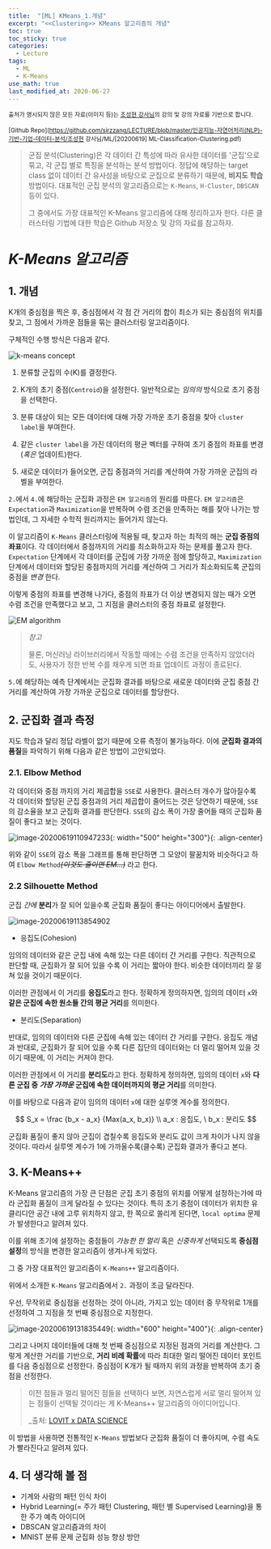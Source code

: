 ```yaml
---
title:  "[ML] KMeans_1.개념"
excerpt: "<<Clustering>> KMeans 알고리즘의 개념"
toc: true
toc_sticky: true
categories:
  - Lecture
tags:
  - ML
  - K-Means
use_math: true
last_modified_at: 2020-06-27
---
```




<sup>출처가 명시되지 않은 모든 자료(이미지 등)는 [조성현 강사님](https://blog.naver.com/chunjein)의 강의 및 강의 자료를 기반으로 합니다.</sup>

<sup>[Github Repo](https://github.com/sirzzang/LECTURE/blob/master/인공지능-자연어처리(NLP)-기반-기업-데이터-분석/조성현 강사님/ML/[20200619] ML-Classification-Clustering.pdf)</sup>





>  군집 분석(Clustering)은 각 데이터 간 특성에 따라 유사한 데이터를 '군집'으로 묶고, 각 군집 별로 특징을 분석하는 분석 방법이다. 정답에 해당하는 target class 없이 데이터 간 유사성을 바탕으로 군집으로 분류하기 때문에, **비지도 학습** 방법이다. 대표적인 군집 분석의 알고리즘으로는 `K-Means`, `H-Cluster`, `DBSCAN` 등이 있다. 
>
>  그 중에서도 가장 대표적인 K-Means 알고리즘에 대해 정리하고자 한다. 다른 클러스터링 기법에 대한 학습은 Github 저장소 및 강의 자료를 참고하자.



# _K-Means 알고리즘_









## 1. 개념



 K개의 중심점을 찍은 후, 중심점에서 각 점 간 거리의 합이 최소가 되는 중심점의 위치를 찾고, 그 점에서 가까운 점들을 묶는 클러스터링 알고리즘이다.



 구체적인 수행 방식은 다음과 같다.



![k-means concept]({{site.url}}/assets/images/kmeans.png)



1. 분류할 군집의 수(K)를 결정한다.

2. K개의 초기 중점(`Centroid`)을 설정한다. 일반적으로는 *임의의*  방식으로 초기 중점을 선택한다.

3. 분류 대상이 되는 모든 데이터에 대해 가장 가까운 초기 중점을 찾아 `cluster label`을 부여한다.

4. 같은 `cluster label`을 가진 데이터의 평균 벡터를 구하여 초기 중점의 좌표를 변경(*혹은* 업데이트)한다.

5. 새로운 데이터가 들어오면, 군집 중점과의 거리를 계산하여 가장 가까운 군집의 라벨을 부여한다.



 `2.`에서 `4.`에 해당하는 군집화 과정은 `EM 알고리즘`의 원리를 따른다. `EM 알고리즘`은 `Expectation`과 `Maximization`을 반복하며 수렴 조건을 만족하는 해를 찾아 나가는 방법인데, 그 자세한 수학적 원리까지는 들어가지 않는다.

 이 알고리즘이 `K-Means` 클러스터링에 적용될 때, 찾고자 하는 최적의 해는 **군집 중점의 좌표**이다. 각 데이터에서 중점까지의 거리를 최소화하고자 하는 문제를 풀고자 한다. `Expectation` 단계에서 각 데이터를 군집에 가장 가까운 점에 할당하고, `Maximization` 단계에서 데이터와 할당된 중점까지의 거리를 계산하여 그 거리가 최소화되도록 군집의 중점을 *변경* 한다. 

 이렇게 중점의 좌표를 변경해 나가다, 중점의 좌표가 더 이상 변경되지 않는 때가 오면 수렴 조건을 만족했다고 보고, 그 지점을 클러스터의 중점 좌표로 설정한다. 



![EM algorithm]({{site.url}}/assets/images/kmeans-em.png)



> *참고*
>
> 물론, 머신러닝 라이브러리에서 작동할 때에는 수렴 조건을 만족하지 않았더라도, 사용자가 정한 반복 수를 채우게 되면 좌표 업데이트 과정이 종료된다.



 `5.`에 해당하는 예측 단계에서는 군집화 결과를 바탕으로 새로운 데이터와 군집 중점 간 거리를 계산하여 가장 가까운 군집으로 데이터를 할당한다.





## 2. 군집화 결과 측정



 지도 학습과 달리 정답 라벨이 없기 때문에 오류 측정이 불가능하다. 이에 **군집화 결과의 품질**을 파악하기 위해 다음과 같은 방법이 고안되었다.



### 2.1. Elbow Method

 

 각 데이터와 중점 까지의 거리 제곱합을 `SSE`로 사용한다. 클러스터 개수가 많아질수록 각 데이터와 할당된 군집 중점과의 거리 제곱합이 줄어드는 것은 당연하기 때문에, `SSE`의 감소율을 보고 군집화 결과를 판단한다. `SSE`의 감소 폭이 가장 줄어들 때의 군집화 품질이 좋다고 보는 것이다.



![image-20200619110947233]({{site.url}}/assets/images/image-20200619110947233.png){: width="500" height="300"}{: .align-center}



 위와 같이 `SSE`의 감소 폭을 그래프를 통해 판단하면 그 모양이 팔꿈치와 비슷하다고 하여 `Elbow Method`*~~(이것도 줄이면 EM...)~~* 라고 한다.





### 2.2 Silhouette Method



 군집 *간에* **분리**가 잘 되어 있을수록 군집화 품질이 좋다는 아이디어에서 출발한다. 



![image-20200619113854902]({{site.url}}/assets/images/image-20200619113854902.png)



* 응집도(Cohesion)

  

 임의의 데이터와 같은 군집 내에 속해 있는 다른 데이터 간 거리를 구한다. 직관적으로 판단할 때, 군집화가 잘 되어 있을 수록 이 거리는 짧아야 한다. 비슷한 데이터끼리 잘 뭉쳐 있을 것이기 때문이다. 

 이러한 관점에서 이 거리를 **응집도**라고 한다. 정확하게 정의하자면, 임의의 데이터 `x`와 **같은 군집에 속한 원소들 간의 평균 거리**를 의미한다. 



* 분리도(Separation)

 반대로, 임의의 데이터와 다른 군집에 속해 있는 데이터 간 거리를 구한다. 응집도 개념과 반대로, 군집화가 잘 되어 있을 수록 다른 집단의 데이터와는 더 멀리 떨어져 있을 것이기 때문에, 이 거리는 커져야 한다. 

 이러한 관점에서 이 거리를 **분리도**라고 한다. 정확하게 정의하면, 임의의 데이터 `x`와 **다른 군집 중 *가장 가까운* 군집에 속한 데이터까지의 평균 거리**를 의미한다.



 이를 바탕으로 다음과 같이 임의의 데이터 `x`에 대한 실루엣 계수를 정의한다.


$$
S_x = \frac {b_x - a_x} {Max(a_x, b_x)} \\
a_x : 응집도, \ b_x : 분리도
$$



 군집화 품질이 좋지 않아 군집이 겹칠수록 응집도와 분리도 값이 크게 차이가 나지 않을 것이다. 따라서 실루엣 계수가 1에 가까울수록(클수록) 군집화 결과가 좋다고 본다.





## 3. K-Means++



 K-Means 알고리즘의 가장 큰 단점은 군집 초기 중점의 위치를 어떻게 설정하는가에 따라 군집화 품질이 크게 달라질 수 있다는 것이다. 특히 초기 중점이 데이터가 위치한 유클리디안 공간 내에 고루 위치하지 않고, 한 쪽으로 쏠리게 된다면, `local optima` 문제가 발생한다고 알려져 있다.

 이를 위해 초기에 설정하는 중점들이 *가능한 한 멀리* 혹은 *신중하게* 선택되도록 **중심점 설정**의 방식을 변경한 알고리즘이 생겨나게 되었다.

 그 중 가장 대표적인 알고리즘이 `K-Means++` 알고리즘이다.



 위에서 소개한 `K-Means` 알고리즘에서 `2.` 과정이 조금 달라진다. 



 우선, 무작위로 중심점을 선정하는 것이 아니라, 가지고 있는 데이터 중 무작위로 1개를 선정하여 그 지점을 첫 번째 중심점으로 지정한다.



![image-20200619131835449]({{site.url}}/assets/images/image-20200619131835449.png){: width="600" height="400"}{: .align-center}



 그리고 나머지 데이터들에 대해 첫 번째 중심점으로 지정된 점과의 거리를 계산한다. 그렇게 계산한 거리를 기반으로, **거리 비례 확률**에 따라 최대한 멀리 떨어진 데이터  포인트를 다음 중심점으로 선정한다. 중심점이 K개가 될 때까지 위의 과정을 반복하여 초기 중점을 선정한다.



>  이전 점들과 멀리 떨어진 점들을 선택하다 보면, 자연스럽게 서로 멀리 떨어져 있는 점들이 선택될 것이라는 게 K-Means++ 알고리즘의 아이디어입니다.
>
> _출처: [LOVIT x DATA SCIENCE](https://lovit.github.io/nlp/machine%20learning/2018/03/19/kmeans_initializer/)





 이 방법을 사용하면 전통적인 `K-Means` 방법보다 군집화 품질이 더 좋아지며, 수렴 속도가 빨라진다고 알려져 있다.







## 4. 더 생각해 볼 점



* 기계와 사람의 패턴 인식 차이
* Hybrid Learning(= 주가 패턴 Clustering, 패턴 별 Supervised Learning)을 통한 주가 예측 아이디어
* DBSCAN 알고리즘과의 차이
* MNIST 분류 문제 군집화 성능 향상 방안